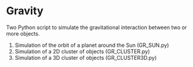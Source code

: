 # Gravity
Two Python script to simulate the gravitational interaction between two or more objects.

1) Simulation of the orbit of a planet around the Sun (GR_SUN.py)
2) Simulation of a 2D cluster of objects (GR_CLUSTER.py)
3) Simulation of a 3D cluster of objects (GR_CLUSTER3D.py)
